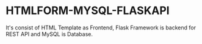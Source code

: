 # HTMLFORM-MYSQL-FLASKAPI
It's consist of HTML Template as Frontend, Flask Framework is backend for REST API and MySQL is Database.
